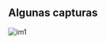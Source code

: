 ## Algunas capturas
![im1](https://github.com/Jhoacin3/ProyectosEscolares/assets/130729052/75e33694-e7ea-495f-9cd0-04b76e2d6a6d)
